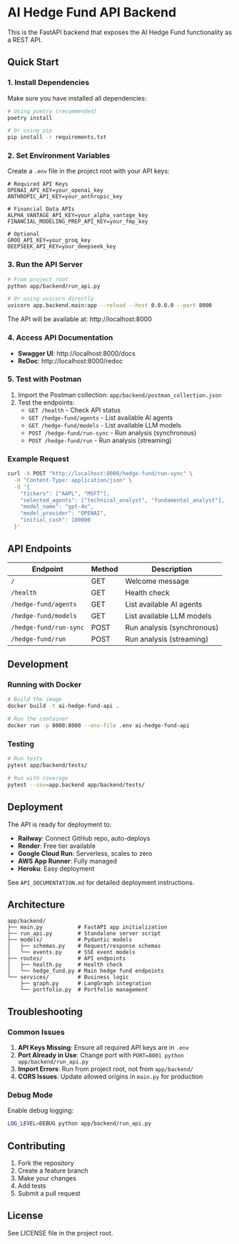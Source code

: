 # AI Hedge Fund API Backend

This is the FastAPI backend that exposes the AI Hedge Fund functionality as a REST API.

## Quick Start

### 1. Install Dependencies

Make sure you have installed all dependencies:
```bash
# Using poetry (recommended)
poetry install

# Or using pip
pip install -r requirements.txt
```

### 2. Set Environment Variables

Create a `.env` file in the project root with your API keys:
```env
# Required API Keys
OPENAI_API_KEY=your_openai_key
ANTHROPIC_API_KEY=your_anthropic_key

# Financial Data APIs
ALPHA_VANTAGE_API_KEY=your_alpha_vantage_key
FINANCIAL_MODELING_PREP_API_KEY=your_fmp_key

# Optional
GROQ_API_KEY=your_groq_key
DEEPSEEK_API_KEY=your_deepseek_key
```

### 3. Run the API Server

```bash
# From project root
python app/backend/run_api.py

# Or using uvicorn directly
uvicorn app.backend.main:app --reload --host 0.0.0.0 --port 8000
```

The API will be available at: http://localhost:8000

### 4. Access API Documentation

- **Swagger UI**: http://localhost:8000/docs
- **ReDoc**: http://localhost:8000/redoc

### 5. Test with Postman

1. Import the Postman collection: `app/backend/postman_collection.json`
2. Test the endpoints:
   - `GET /health` - Check API status
   - `GET /hedge-fund/agents` - List available AI agents
   - `GET /hedge-fund/models` - List available LLM models
   - `POST /hedge-fund/run-sync` - Run analysis (synchronous)
   - `POST /hedge-fund/run` - Run analysis (streaming)

### Example Request

```bash
curl -X POST "http://localhost:8000/hedge-fund/run-sync" \
  -H "Content-Type: application/json" \
  -d '{
    "tickers": ["AAPL", "MSFT"],
    "selected_agents": ["technical_analyst", "fundamental_analyst"],
    "model_name": "gpt-4o",
    "model_provider": "OPENAI",
    "initial_cash": 100000
  }'
```

## API Endpoints

| Endpoint | Method | Description |
|----------|--------|-------------|
| `/` | GET | Welcome message |
| `/health` | GET | Health check |
| `/hedge-fund/agents` | GET | List available AI agents |
| `/hedge-fund/models` | GET | List available LLM models |
| `/hedge-fund/run-sync` | POST | Run analysis (synchronous) |
| `/hedge-fund/run` | POST | Run analysis (streaming) |

## Development

### Running with Docker

```bash
# Build the image
docker build -t ai-hedge-fund-api .

# Run the container
docker run -p 8000:8000 --env-file .env ai-hedge-fund-api
```

### Testing

```bash
# Run tests
pytest app/backend/tests/

# Run with coverage
pytest --cov=app.backend app/backend/tests/
```

## Deployment

The API is ready for deployment to:
- **Railway**: Connect GitHub repo, auto-deploys
- **Render**: Free tier available
- **Google Cloud Run**: Serverless, scales to zero
- **AWS App Runner**: Fully managed
- **Heroku**: Easy deployment

See `API_DOCUMENTATION.md` for detailed deployment instructions.

## Architecture

```
app/backend/
├── main.py           # FastAPI app initialization
├── run_api.py        # Standalone server script
├── models/           # Pydantic models
│   ├── schemas.py    # Request/response schemas
│   └── events.py     # SSE event models
├── routes/           # API endpoints
│   ├── health.py     # Health check
│   └── hedge_fund.py # Main hedge fund endpoints
└── services/         # Business logic
    ├── graph.py      # LangGraph integration
    └── portfolio.py  # Portfolio management
```

## Troubleshooting

### Common Issues

1. **API Keys Missing**: Ensure all required API keys are in `.env`
2. **Port Already in Use**: Change port with `PORT=8001 python app/backend/run_api.py`
3. **Import Errors**: Run from project root, not from `app/backend/`
4. **CORS Issues**: Update allowed origins in `main.py` for production

### Debug Mode

Enable debug logging:
```bash
LOG_LEVEL=DEBUG python app/backend/run_api.py
```

## Contributing

1. Fork the repository
2. Create a feature branch
3. Make your changes
4. Add tests
5. Submit a pull request

## License

See LICENSE file in the project root.